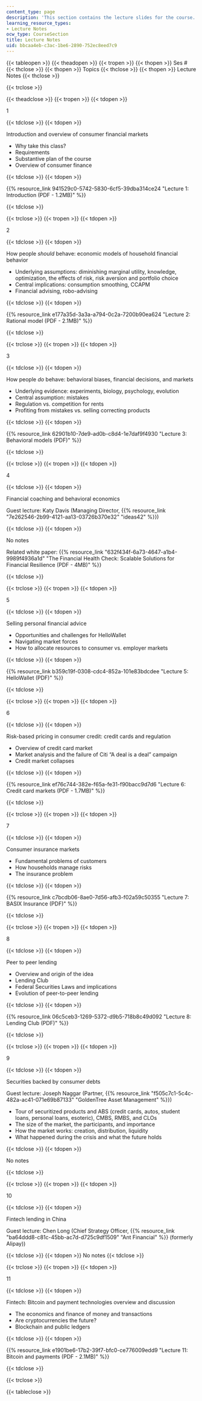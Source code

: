 ```yaml
---
content_type: page
description: 'This section contains the lecture slides for the course. '
learning_resource_types:
- Lecture Notes
ocw_type: CourseSection
title: Lecture Notes
uid: bbcaa4eb-c3ac-1be6-2890-752ec8eed7c9
---
```


{{< tableopen >}}
{{< theadopen >}}
{{< tropen >}}
{{< thopen >}}
Ses #
{{< thclose >}}
{{< thopen >}}
Topics
{{< thclose >}}
{{< thopen >}}
Lecture Notes
{{< thclose >}}

{{< trclose >}}

{{< theadclose >}}
{{< tropen >}}
{{< tdopen >}}


1


{{< tdclose >}}
{{< tdopen >}}


Introduction and overview of consumer financial markets

*   Why take this class?
*   Requirements
*   Substantive plan of the course
*   Overview of consumer finance


{{< tdclose >}}
{{< tdopen >}}


{{% resource_link 941529c0-5742-5830-6cf5-39dba314ce24 "Lecture 1: Introduction (PDF - 1.2MB)" %}}


{{< tdclose >}}

{{< trclose >}}
{{< tropen >}}
{{< tdopen >}}


2


{{< tdclose >}}
{{< tdopen >}}


How people _should_ behave: economic models of household financial behavior

*   Underlying assumptions: diminishing marginal utility, knowledge, optimization, the effects of risk, risk aversion and portfolio choice
*   Central implications: consumption smoothing, CCAPM
*   Financial advising, robo-advising


{{< tdclose >}}
{{< tdopen >}}


{{% resource_link e177a35d-3a3a-a794-0c2a-7200b90ea624 "Lecture 2: Rational model (PDF - 2.1MB)" %}}


{{< tdclose >}}

{{< trclose >}}
{{< tropen >}}
{{< tdopen >}}


3


{{< tdclose >}}
{{< tdopen >}}


How people _do_ behave: behavioral biases, financial decisions, and markets

*   Underlying evidence: experiments, biology, psychology, evolution
*   Central assumption: mistakes
*   Regulation vs. competition for rents
*   Profiting from mistakes vs. selling correcting products


{{< tdclose >}}
{{< tdopen >}}


{{% resource_link 62901b10-7de9-ad0b-c8d4-1e7daf9f4930 "Lecture 3: Behavioral models (PDF)" %}}


{{< tdclose >}}

{{< trclose >}}
{{< tropen >}}
{{< tdopen >}}


4


{{< tdclose >}}
{{< tdopen >}}


Financial coaching and behavioral economics

Guest lecture: Katy Davis (Managing Director, {{% resource_link "7e262546-2b99-4121-aa13-03726b370e32" "ideas42" %}})


{{< tdclose >}}
{{< tdopen >}}


No notes

Related white paper: {{% resource_link "632f434f-6a73-4647-a1b4-9989f4936a1d" "The Financial Health Check: Scalable Solutions for Financial Resilience (PDF - 4MB)" %}}


{{< tdclose >}}

{{< trclose >}}
{{< tropen >}}
{{< tdopen >}}


5


{{< tdclose >}}
{{< tdopen >}}


Selling personal financial advice

*   Opportunities and challenges for HelloWallet
*   Navigating market forces
*   How to allocate resources to consumer vs. employer markets


{{< tdclose >}}
{{< tdopen >}}


{{% resource_link b359c19f-0308-cdc4-852a-101e83bdcdee "Lecture 5: HelloWallet (PDF)" %}}


{{< tdclose >}}

{{< trclose >}}
{{< tropen >}}
{{< tdopen >}}


6


{{< tdclose >}}
{{< tdopen >}}


Risk-based pricing in consumer credit: credit cards and regulation

*   Overview of credit card market
*   Market analysis and the failure of Citi “A deal is a deal” campaign
*   Credit market collapses


{{< tdclose >}}
{{< tdopen >}}


{{% resource_link ef76c744-382e-f65a-fe31-f90bacc9d7d6 "Lecture 6: Credit card markets (PDF - 1.7MB)" %}} 


{{< tdclose >}}

{{< trclose >}}
{{< tropen >}}
{{< tdopen >}}


7


{{< tdclose >}}
{{< tdopen >}}


Consumer insurance markets

*   Fundamental problems of customers
*   How households manage risks
*   The insurance problem


{{< tdclose >}}
{{< tdopen >}}


{{% resource_link c7bcdb06-8ae0-7d56-afb3-f02a59c50355 "Lecture 7: BASIX Insurance (PDF)" %}} 


{{< tdclose >}}

{{< trclose >}}
{{< tropen >}}
{{< tdopen >}}


8


{{< tdclose >}}
{{< tdopen >}}


Peer to peer lending

*   Overview and origin of the idea
*   Lending Club
*   Federal Securities Laws and implications
*   Evolution of peer-to-peer lending


{{< tdclose >}}
{{< tdopen >}}


{{% resource_link 06c5ceb3-1269-5372-d9b5-718b8c49d092 "Lecture 8: Lending Club (PDF)" %}} 


{{< tdclose >}}

{{< trclose >}}
{{< tropen >}}
{{< tdopen >}}


9


{{< tdclose >}}
{{< tdopen >}}


Securities backed by consumer debts

Guest lecture: Joseph Naggar (Partner, {{% resource_link "f505c7c1-5c4c-482a-ac41-071e69b87133" "GoldenTree Asset Management" %}})

*   Tour of securitized products and ABS (credit cards, autos, student loans, personal loans, esoteric), CMBS, RMBS, and CLOs
*   The size of the market, the participants, and importance
*   How the market works: creation, distribution, liquidity
*   What happened during the crisis and what the future holds


{{< tdclose >}}
{{< tdopen >}}


No notes


{{< tdclose >}}

{{< trclose >}}
{{< tropen >}}
{{< tdopen >}}


10


{{< tdclose >}}
{{< tdopen >}}


Fintech lending in China

Guest lecture: Chen Long (Chief Strategy Officer, {{% resource_link "ba64ddd8-c81c-45bb-ac7d-d725c9df1509" "Ant Financial" %}} (formerly Alipay))


{{< tdclose >}}
{{< tdopen >}}
No notes
{{< tdclose >}}

{{< trclose >}}
{{< tropen >}}
{{< tdopen >}}


11


{{< tdclose >}}
{{< tdopen >}}


Fintech: Bitcoin and payment technologies overview and discussion

*   The economics and finance of money and transactions
*   Are cryptocurrencies the future?
*   Blockchain and public ledgers


{{< tdclose >}}
{{< tdopen >}}


{{% resource_link e1901be6-17b2-39f7-bfc0-ce776009edd9 "Lecture 11: Bitcoin and payments (PDF - 2.1MB)" %}}


{{< tdclose >}}

{{< trclose >}}

{{< tableclose >}}